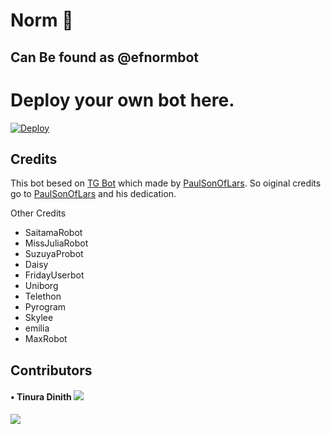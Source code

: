 # Norm 🤖
## Can Be found as @efnormbot
# Deploy your own bot here.
[![Deploy](https://www.herokucdn.com/deploy/button.svg)](https://heroku.com/deploy?template=https://github.com/Efficent-Bots/Norm.git)


## Credits

This bot besed on [TG Bot](https://github.com/PaulSonOfLars/tgbot) which made by [PaulSonOfLars](https://github.com/PaulSonOfLars). So oiginal credits go to [PaulSonOfLars](https://github.com/PaulSonOfLars) and his dedication.

Other Credits
 - SaitamaRobot
 - MissJuliaRobot
 - SuzuyaProbot
 - Daisy
 - FridayUserbot
 - Uniborg
 - Telethon
 - Pyrogram
 - Skylee
 - emilia
 - MaxRobot

## Contributors

#### • Tinura Dinith <a href="https://github.com/tinurad" alt="Tinura Dinith"> <img src="https://img.shields.io/badge/tinurad-90302f?logo=github" /></a>

<a href="https://github.com/Tinurad"><img src="https://opencollective.com/efbots/contributors.svg?width=890&button=false" /></a>
